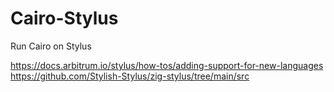 # Cairo-Stylus
Run Cairo on Stylus

https://docs.arbitrum.io/stylus/how-tos/adding-support-for-new-languages
https://github.com/Stylish-Stylus/zig-stylus/tree/main/src
